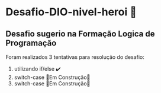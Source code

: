 ﻿# **Desafio-DIO-nivel-heroi** 🏁

## Desafio sugerio na Formação Logica de Programação

Foram realizados 3 tentativas para resolução do desafio:
1. utilizando if/else ✔️
2. switch-case 🚧Em Construção🚧
3. switch-case 🚧Em Construção🚧
 
